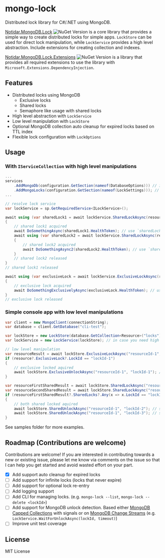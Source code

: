# mongo-lock
Distributed lock library for C#/.NET using MongoDB.

[Notidar.MongoDB.Lock](https://www.nuget.org/packages/Notidar.MongoDB.Lock) ![NuGet Version](https://img.shields.io/nuget/v/Notidar.MongoDB.Lock) is a core library that provides a simple way to create distributed locks for simple apps. `LockStore` can be used for direct lock manipulation, while `LockService` provides a high level abstraction. Include extensions for creating collection and indexes.

[Notidar.MongoDB.Lock.Extensions](https://www.nuget.org/packages/Notidar.MongoDB.Lock.Extensions) ![NuGet Version](https://img.shields.io/nuget/v/Notidar.MongoDB.Lock.Extensions) is a library that provides all required extensions to use the library with `Microsoft.Extensions.DependencyInjection`.

## Features

- Distributed locks using MongoDB
  - Exclusive locks
  - Shared locks
  - Semaphore like usage with shared locks
- High level abstraction with `LockService`
- Low level manipulation with `LockStore`
- Optional MongoDB collection auto cleanup for expired locks based on TTL index
- Flexible lock configuration with `LockOptions`

## Usage

### With `IServiceCollection` with high level manipulations
```csharp
...
services
    .AddMongoDb(configuration.GetSection(nameof(DatabaseOptions))) // if MongoDB not registered
    .AddMongoLocks(configuration.GetSection(nameof(LockSettings))); // add all required services for locks
...

// resolve lock service
var lockService = sp.GetRequiredService<ILockService>();

await using (var sharedLock1 = await lockService.SharedLockAsync(resourceId, operationCancellationToken))
{
    // shared lock1 acquired
    await DoSomethingAsync(sharedLock1.HealthToken); // use `sharedLock1.HealthToken` to check if lock is still valid
    await using (var sharedLock2 = await lockService.SharedLockAsync(resourceId, operationCancellationToken))
    {
        // shared lock2 acquired
        await DoSomethingAsync2(sharedLock2.HealthToken); // use `sharedLock2.HealthToken` to check if lock is still valid
    }
    // shared lock2 released
}
// shared lock1 released

await using (var exclusiveLock = await lockService.ExclusiveLockAsync(resourceId, operationCancellationToken))
{
    // exclusive lock acquired
    await DoSomethingExclusivelyAsync(exclusiveLock.HealthToken); // use `exclusiveLock.HealthToken` to check if lock is still valid
}
// exclusive lock released

```

### Simple console app with low level manipulations

```csharp
var client = new MongoClient(connectionString);
var database = client.GetDatabase("cli-test");

var lockStore = new LockStore(database.GetCollection<Resource>("locks")); // Resource defined in Notidar.MongoDB.Lock.Stores
var lockService = new LockService(lockStore); // in case you need high level manipulations

// low level manipulation
var resourceResult = await lockStore.ExclusiveLockAsync("resourceId-1", "lockId-1", TimeSpan.FromSeconds(60)); // exlusive lock
if (resource?.ExclusiveLock?.LockId == "lockId-1")
{
    // exclusive locked aquired
    await lockStore.ExclusiveUnlockAsync("resourceId-1", "lockId-1"); // exlusive release
}

var resourceFirstSharedResult = await lockStore.SharedLockAsync("resourceId-1", "lockId-2", TimeSpan.FromSeconds(60));
var resourceSecondSharedResult = await lockStore.SharedLockAsync("resourceId-1", "lockId-3", TimeSpan.FromSeconds(60), sharedLockLimit: 10);
if (resourceFirstSharedResult?.SharedLocks?.Any(x => x.LockId == "lockId-2") && resourceSecondSharedResult?.SharedLocks?.Any(x => x.LockId == "lockId-3"))
{
    // both shared locked aquired
    await lockStore.SharedUnlockAsync("resourceId-1", "lockId-2"); // shared release
    await lockStore.SharedUnlockAsync("resourceId-1", "lockId-3"); // shared release
}

```

See samples folder for more examples.

## Roadmap (Contributions are welcome)

Contributions are welcome! If you are interested in contributing towards a new or existing issue, please let me know via comments on the issue so that I can help you get started and avoid wasted effort on your part.

- [x] Add support auto cleanup for expired locks
- [ ] Add support for infinite locks (locks that never expire)
- [ ] Add support for optional lock re-entry
- [ ] Add logging support
- [ ] Add CLI for managing locks. (e.g. `mongo-lock --list`, `mongo-lock --delete <lockId>`)
- [ ] Add support for MongoDB unlock detection. Based either [MongoDB Capped Collections](https://www.mongodb.com/docs/manual/core/capped-collections/) with signals or on [MongoDB Change Streams](https://www.mongodb.com/docs/manual/changeStreams/) (e.g. `LockService.WaitForUnlockAsync(lockId, timeout)`)
- [ ] Improve unit test coverage

## License

MIT License